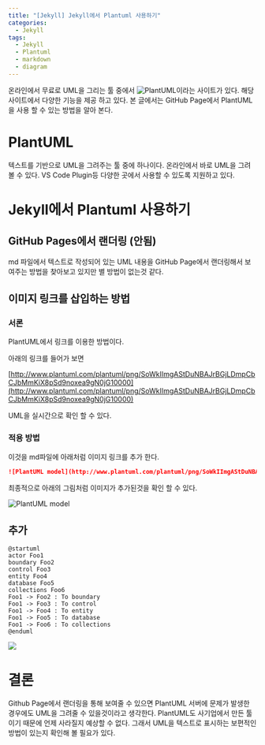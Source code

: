 ```yaml
---
title: "[Jekyll] Jekyll에서 Plantuml 사용하기"
categories:
  - Jekyll
tags:
  - Jekyll
  - Plantuml
  - markdown
  - diagram
---
```


온라인에서 무료로 UML을 그리는 툴 중에서 ![PlantUML](https://plantuml.com/)이라는 사이트가 있다. 해당 사이트에서 다양한 기능을 제공 하고 있다. 본 글에서는 GitHub Page에서 PlantUML을 사용 할 수 있는 방법을 알아 본다.

# PlantUML

텍스트를 기반으로 UML을 그려주는 툴 중에 하나이다. 온라인에서 바로 UML을 그려 볼 수 있다. VS Code Plugin등 다양한 곳에서 사용할 수 있도록 지원하고 있다.

# Jekyll에서 Plantuml 사용하기

## GitHub Pages에서 랜더링 (안됨)

md 파일에서 텍스트로 작성되어 있는 UML 내용을 GitHub Page에서 랜더링해서 보여주는 방법을 찾아보고 있지만 별 방법이 없는것 같다.

## 이미지 링크를 삽입하는 방법

### 서론

PlantUML에서 링크를 이용한 방법이다.

아래의 링크를 들어가 보면

[http://www.plantuml.com/plantuml/png/SoWkIImgAStDuNBAJrBGjLDmpCbCJbMmKiX8pSd9noxea9gN0jG10000](http://www.plantuml.com/plantuml/png/SoWkIImgAStDuNBAJrBGjLDmpCbCJbMmKiX8pSd9noxea9gN0jG10000)

UML을 실시간으로 확인 할 수 있다.

### 적용 방법

이것을 md파일에 아래처럼 이미지 링크를 추가 한다.

``` markdown
![PlantUML model](http://www.plantuml.com/plantuml/png/SoWkIImgAStDuNBAJrBGjLDmpCbCJbMmKiX8pSd9noxea9gN0jG10000)
```

최종적으로 아래의 그림처럼 이미지가 추가된것을 확인 할 수 있다.

![PlantUML model](http://www.plantuml.com/plantuml/png/SoWkIImgAStDuNBAJrBGjLDmpCbCJbMmKiX8pSd9noxea9gN0jG10000)

## 추가

```plantuml:md-sample-sequence
@startuml
actor Foo1
boundary Foo2
control Foo3
entity Foo4
database Foo5
collections Foo6
Foo1 -> Foo2 : To boundary
Foo1 -> Foo3 : To control
Foo1 -> Foo4 : To entity
Foo1 -> Foo5 : To database
Foo1 -> Foo6 : To collections
@enduml
```

![](./md-sample-sequence.svg)

# 결론

Github Page에서 랜더링을 통해 보여줄 수 있으면 PlantUML 서버에 문제가 발생한 경우에도 UML을 그려줄 수 있을것이라고 생각한다. PlantUML도 사기업에서 만든 툴이기 때문에 언제 사라질지 예상할 수 없다. 그래서 UML을 텍스트로 표시하는 보편적인 방법이 있는지 확인해 볼 필요가 있다.